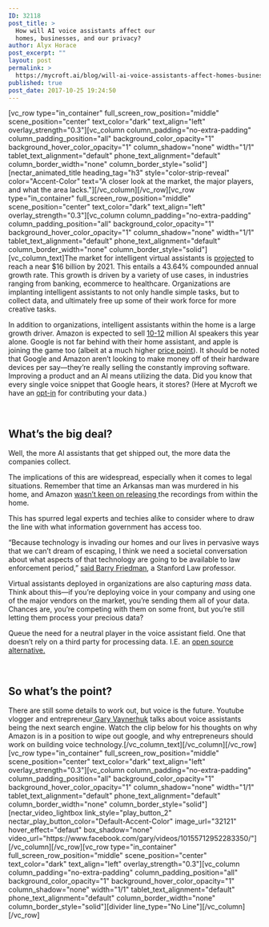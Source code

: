 ```yaml
---
ID: 32118
post_title: >
  How will AI voice assistants affect our
  homes, businesses, and our privacy?
author: Alyx Horace
post_excerpt: ""
layout: post
permalink: >
  https://mycroft.ai/blog/will-ai-voice-assistants-affect-homes-businesses-privacy/
published: true
post_date: 2017-10-25 19:24:50
---
```

[vc_row type="in_container" full_screen_row_position="middle" scene_position="center" text_color="dark" text_align="left" overlay_strength="0.3"][vc_column column_padding="no-extra-padding" column_padding_position="all" background_color_opacity="1" background_hover_color_opacity="1" column_shadow="none" width="1/1" tablet_text_alignment="default" phone_text_alignment="default" column_border_width="none" column_border_style="solid"][nectar_animated_title heading_tag="h3" style="color-strip-reveal" color="Accent-Color" text="A closer look at the market, the major players, and what the area lacks."][/vc_column][/vc_row][vc_row type="in_container" full_screen_row_position="middle" scene_position="center" text_color="dark" text_align="left" overlay_strength="0.3"][vc_column column_padding="no-extra-padding" column_padding_position="all" background_color_opacity="1" background_hover_color_opacity="1" column_shadow="none" width="1/1" tablet_text_alignment="default" phone_text_alignment="default" column_border_width="none" column_border_style="solid"][vc_column_text]The market for intelligent virtual assistants is <a href="http://press.trendforce.com/node/view/2738.html">projected</a> to reach a near $16 billion by 2021. This entails a 43.64% compounded annual growth rate. This growth is driven by a variety of use cases, in industries ranging from banking, ecommerce to healthcare. Organizations are implanting intelligent assistants to not only handle simple tasks, but to collect data, and ultimately free up some of their work force for more creative tasks.

In addition to organizations, intelligent assistants within the home is a large growth driver. Amazon is expected to sell <a href="https://techcrunch.com/2017/08/25/putting-the-voice-assistant-speaker-craze-in-context/">10-12</a> million AI speakers this year alone. Google is not far behind with their home assistant, and apple is joining the game too (albeit at a much higher <a href="https://www.cnet.com/products/apple-homepod/preview/">price point</a>). It should be noted that Google and Amazon aren’t looking to make money off of their hardware devices per say—they’re really selling the constantly improving software. Improving a product and an AI means utilizing the data. Did you know that every single voice snippet that Google hears, it stores? (Here at Mycroft we have an <a href="https://mycroft.ai/blog/building-strong-ai-strategy/">opt-in</a> for contributing your data.)

&nbsp;
<h2>What’s the big deal?</h2>
Well, the more AI assistants that get shipped out, the more data the companies collect.

The implications of this are widespread, especially when it comes to legal situations. Remember that time an Arkansas man was murdered in his home, and Amazon <a href="http://edition.cnn.com/2017/03/07/tech/amazon-echo-alexa-bentonville-arkansas-murder-case/index.html">wasn’t keen on releasing </a>the recordings from within the home.

This has spurred legal experts and techies alike to consider where to draw the line with what information government has access too.

“Because technology is invading our homes and our lives in pervasive ways that we can’t dream of escaping, I think we need a societal conversation about what aspects of that technology are going to be available to law enforcement period,” <a href="http://www.washingtontimes.com/news/2017/may/29/amazon-echo-google-home-devices-raise-privacy-righ/">said Barry Friedman</a>, a Stanford Law professor.

Virtual assistants deployed in organizations are also capturing <em>mass</em> data. Think about this—if you’re deploying voice in your company and using one of the major vendors on the market, you’re sending them all of your data. Chances are, you’re competing with them on some front, but you’re still letting them process your precious data?

Queue the need for a neutral player in the voice assistant field. One that doesn’t rely on a third party for processing data. I.E. an <a href="https://mycroft.ai">open source alternative.</a>

&nbsp;
<h2>So what’s the point?</h2>
There are still some details to work out, but voice is the future. Youtube vlogger and entrepreneur<a href="https://www.youtube.com/user/GaryVaynerchuk"> Gary Vaynerhuk</a> talks about voice assistants being the next search engine. Watch the clip below for his thoughts on why Amazon is in a position to wipe out google, and why entrepreneurs should work on building voice technology.[/vc_column_text][/vc_column][/vc_row][vc_row type="in_container" full_screen_row_position="middle" scene_position="center" text_color="dark" text_align="left" overlay_strength="0.3"][vc_column column_padding="no-extra-padding" column_padding_position="all" background_color_opacity="1" background_hover_color_opacity="1" column_shadow="none" width="1/1" tablet_text_alignment="default" phone_text_alignment="default" column_border_width="none" column_border_style="solid"][nectar_video_lightbox link_style="play_button_2" nectar_play_button_color="Default-Accent-Color" image_url="32121" hover_effect="defaut" box_shadow="none" video_url="https://www.facebook.com/gary/videos/10155712952283350/"][/vc_column][/vc_row][vc_row type="in_container" full_screen_row_position="middle" scene_position="center" text_color="dark" text_align="left" overlay_strength="0.3"][vc_column column_padding="no-extra-padding" column_padding_position="all" background_color_opacity="1" background_hover_color_opacity="1" column_shadow="none" width="1/1" tablet_text_alignment="default" phone_text_alignment="default" column_border_width="none" column_border_style="solid"][divider line_type="No Line"][/vc_column][/vc_row]